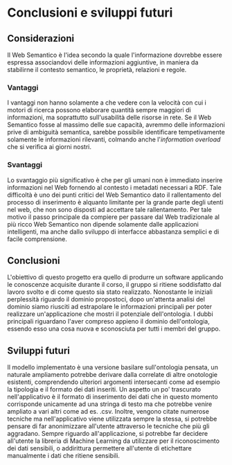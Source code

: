 # Conclusioni e sviluppi futuri

## Considerazioni
Il Web Semantico è l'idea secondo la quale l'informazione dovrebbe essere espressa associandovi delle informazioni aggiuntive, in maniera da stabilirne il contesto semantico, le proprietà, relazioni e regole. 
### Vantaggi
I vantaggi non hanno solamente a che vedere con la velocità con cui i motori di ricerca possono elaborare quantità sempre maggiori di informazioni, ma soprattutto sull'usabilità delle risorse in rete. Se il Web Semantico fosse al massimo delle sue capacità, avremmo delle informazioni prive di ambiguità semantica, sarebbe possibile identificare tempetivamente solamente le informazioni rilevanti, colmando anche l'*information overload* che si verifica ai giorni nostri.
### Svantaggi
Lo svantaggio più significativo è che per gli umani non è immediato inserire informazioni nel Web fornendo al contesto i metadati necessari a RDF. Tale difficoltà è uno dei punti critici del Web Semantico dato il rallentamento del processo di inserimento è alquanto limitante per la grande parte degli utenti nel web, che non sono disposti ad accettare tale rallentamento. Per tale motivo il passo principale da compiere per passare dal Web tradizionale al più ricco Web Semantico non dipende solamente dalle applicazioni intelligenti, ma anche dallo sviluppo di interfacce abbastanza semplici e di facile comprensione.

## Conclusioni
L'obiettivo di questo progetto era quello di produrre un software applicando le conoscenze acquisite durante il corso, il gruppo si ritiene soddisfatto dal lavoro svolto e di come questo sia stato realizzato. Nonostante le iniziali perplessità riguardo il dominio propostoci, dopo un'attenta analisi del dominio siamo riusciti ad estrapolare le informazioni principali per poter realizzare un'applicazione che mostri il potenziale dell'ontologia. I dubbi principali riguardano l'aver compreso appieno il dominio dell'ontologia, essendo esso una cosa nuova e sconosciuta per tutti i membri del gruppo.

## Sviluppi futuri
Il modello implementato è una versione basilare sull'ontologia pensata, un naturale ampliamento potrebbe derivare dalla correlate di altre onotologie esistenti, comprendendo ulteriori argomenti intersecanti come ad esempio la tipologia e il formato dei dati inseriti. Un aspetto un po' trascurato nell'applicativo è il formato di inserimento dei dati che in questo momento corrisponde unicamente ad una stringa di testo ma che potrebbe venire ampliato a vari altri come ad es. .csv. Inoltre, vengono citate numerose tecniche ma nell'applicativo viene utilizzata sempre la stessa, si potrebbe pensare di far anonimizzare all'utente attraverso le tecniche che più gli aggradano.
Sempre riguardo all'applicazione, si potrebbe far decidere all'utente la libreria di Machine Learning da utilizzare per il riconoscimento dei dati sensibili, o addirittura permettere all'utente di etichettare manualmente i dati che ritiene sensibili.
